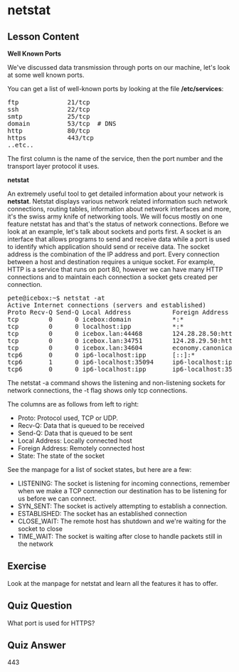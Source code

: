 # netstat

## Lesson Content

<b>Well Known Ports</b>

We've discussed data transmission through ports on our machine, let's look at some well known ports.

You can get a list of well-known ports by looking at the file <b>/etc/services</b>: 

<pre>
ftp             21/tcp
ssh             22/tcp
smtp            25/tcp 
domain          53/tcp  # DNS
http            80/tcp
https           443/tcp
..etc..
</pre>

The first column is the name of the service, then the port number and the transport layer protocol it uses.

<b>netstat</b>

An extremely useful tool to get detailed information about your network is <b>netstat</b>. Netstat displays various network related information such network connections, routing tables, information about network interfaces and more, it's the swiss army knife of networking tools. We will focus mostly on one feature netstat has and that's the status of network connections. Before we look at an example, let's talk about sockets and ports first. A socket is an interface that allows programs to send and receive data while a port is used to identify which application should send or receive data. The socket address is the combination of the IP address and port. Every connection between a host and destination requires a unique socket. For example, HTTP is a service that runs on port 80, however we can have many HTTP connections and to maintain each connection a socket gets created per connection.

<pre>
pete@icebox:~$ netstat -at
Active Internet connections (servers and established)
Proto Recv-Q Send-Q Local Address           Foreign Address         State      
tcp        0      0 icebox:domain           *:*                     LISTEN     
tcp        0      0 localhost:ipp           *:*                     LISTEN     
tcp        0      0 icebox.lan:44468        124.28.28.50:http       TIME_WAIT  
tcp        0      0 icebox.lan:34751        124.28.29.50:http       TIME_WAIT  
tcp        0      0 icebox.lan:34604        economy.canonical.:http TIME_WAIT  
tcp6       0      0 ip6-localhost:ipp       [::]:*                  LISTEN     
tcp6       1      0 ip6-localhost:35094     ip6-localhost:ipp       CLOSE_WAIT 
tcp6       0      0 ip6-localhost:ipp       ip6-localhost:35094     FIN_WAIT2
</pre>

The netstat -a command shows the listening and non-listening sockets for network connections, the -t flag shows only tcp connections. 

The columns are as follows from left to right:

<ul>
<li>Proto: Protocol used, TCP or UDP.</li>
<li>Recv-Q: Data that is queued to be received</li>
<li>Send-Q: Data that is queued to be sent</li>
<li>Local Address: Locally connected host</li>
<li>Foreign Address: Remotely connected host</li>
<li>State: The state of the socket</li>
</ul>

See the manpage for a list of socket states, but here are a few:

<ul>
<li>LISTENING: The socket is listening for incoming connections, remember when we make a TCP connection our destination has to be listening for us before we can connect.</li>
<li>SYN_SENT: The socket is actively attempting to establish a connection.</li>
<li>ESTABLISHED: The socket has an established connection</li>
<li>CLOSE_WAIT: The remote host has shutdown and we're waiting for the socket to close</li>
<li>TIME_WAIT: The socket is waiting after close to handle packets still in the network</li>
 </ul>

## Exercise

Look at the manpage for netstat and learn all the features it has to offer.

## Quiz Question

What port is used for HTTPS?

## Quiz Answer

443

